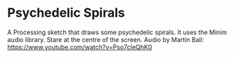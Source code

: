 # Psychedelic Spirals
A Processing sketch that draws some psychedelic spirals. It uses the Minim audio library. Stare at the centre of the screen. Audio by Martin Ball:  https://www.youtube.com/watch?v=Pso7cIeQhK0

